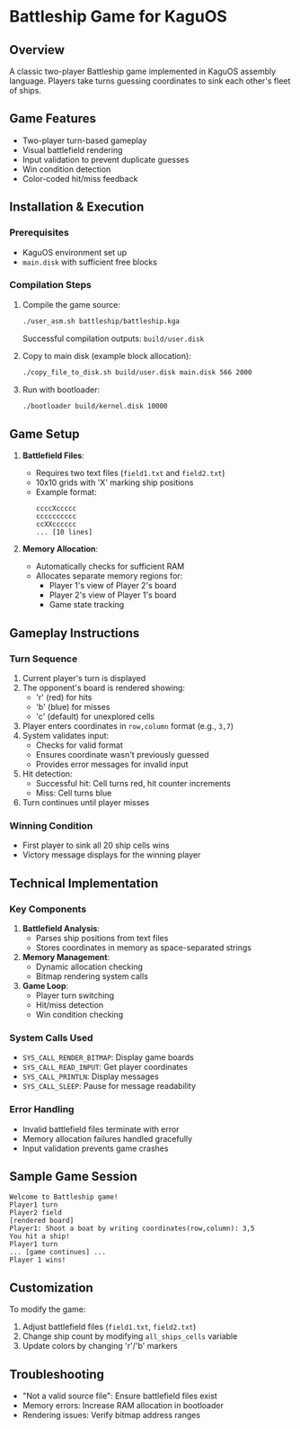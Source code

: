 # Battleship Game for KaguOS

## Overview
A classic two-player Battleship game implemented in KaguOS assembly language. Players take turns guessing coordinates to sink each other's fleet of ships.

## Game Features
- Two-player turn-based gameplay
- Visual battlefield rendering
- Input validation to prevent duplicate guesses
- Win condition detection
- Color-coded hit/miss feedback

## Installation & Execution

### Prerequisites
- KaguOS environment set up
- `main.disk` with sufficient free blocks

### Compilation Steps
1. Compile the game source:
   ```bash
   ./user_asm.sh battleship/battleship.kga
   ```

   Successful compilation outputs: `build/user.disk`

2. Copy to main disk (example block allocation):
   ```bash
   ./copy_file_to_disk.sh build/user.disk main.disk 566 2000
   ```

3. Run with bootloader:
   ```bash
   ./bootloader build/kernel.disk 10000
   ```

## Game Setup
1. **Battlefield Files**:
   * Requires two text files (`field1.txt` and `field2.txt`)
   * 10x10 grids with 'X' marking ship positions
   * Example format:
     ```
     ccccXccccc
     cccccccccc
     ccXXcccccc
     ... [10 lines]
     ```

2. **Memory Allocation**:
   * Automatically checks for sufficient RAM
   * Allocates separate memory regions for:
     * Player 1's view of Player 2's board
     * Player 2's view of Player 1's board
     * Game state tracking

## Gameplay Instructions

### Turn Sequence
1. Current player's turn is displayed
2. The opponent's board is rendered showing:
   * 'r' (red) for hits
   * 'b' (blue) for misses
   * 'c' (default) for unexplored cells
3. Player enters coordinates in `row,column` format (e.g., `3,7`)
4. System validates input:
   * Checks for valid format
   * Ensures coordinate wasn't previously guessed
   * Provides error messages for invalid input
5. Hit detection:
   * Successful hit: Cell turns red, hit counter increments
   * Miss: Cell turns blue
6. Turn continues until player misses

### Winning Condition
* First player to sink all 20 ship cells wins
* Victory message displays for the winning player

## Technical Implementation

### Key Components
1. **Battlefield Analysis**:
   * Parses ship positions from text files
   * Stores coordinates in memory as space-separated strings
2. **Memory Management**:
   * Dynamic allocation checking
   * Bitmap rendering system calls
3. **Game Loop**:
   * Player turn switching
   * Hit/miss detection
   * Win condition checking

### System Calls Used
* `SYS_CALL_RENDER_BITMAP`: Display game boards
* `SYS_CALL_READ_INPUT`: Get player coordinates
* `SYS_CALL_PRINTLN`: Display messages
* `SYS_CALL_SLEEP`: Pause for message readability

### Error Handling
* Invalid battlefield files terminate with error
* Memory allocation failures handled gracefully
* Input validation prevents game crashes

## Sample Game Session
```
Welcome to Battleship game!
Player1 turn
Player2 field
[rendered board]
Player1: Shoot a boat by writing coordinates(row,column): 3,5
You hit a ship!
Player1 turn
... [game continues] ...
Player 1 wins!
```

## Customization
To modify the game:
1. Adjust battlefield files (`field1.txt`, `field2.txt`)
2. Change ship count by modifying `all_ships_cells` variable
3. Update colors by changing 'r'/'b' markers

## Troubleshooting
* "Not a valid source file": Ensure battlefield files exist
* Memory errors: Increase RAM allocation in bootloader
* Rendering issues: Verify bitmap address ranges
